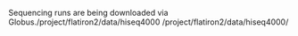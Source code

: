 Sequencing runs are being downloaded via Globus./project/flatiron2/data/hiseq4000
/project/flatiron2/data/hiseq4000/

